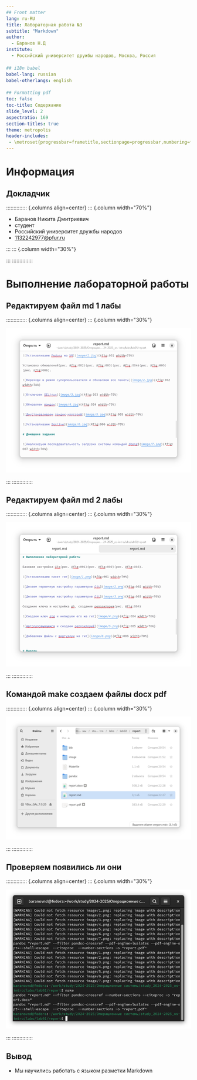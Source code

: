 ```yaml
---
## Front matter
lang: ru-RU
title: Лабораторная работа №3
subtitle: "Markdown"
author:
  - Баранов Н.Д
institute:
  - Российский университет дружбы народов, Москва, Россия

## i18n babel
babel-lang: russian
babel-otherlangs: english

## Formatting pdf
toc: false
toc-title: Содержание
slide_level: 2
aspectratio: 169
section-titles: true
theme: metropolis
header-includes:
 - \metroset{progressbar=frametitle,sectionpage=progressbar,numbering=fraction}
---
```


# Информация

## Докладчик

:::::::::::::: {.columns align=center}
::: {.column width="70%"}

  * Баранов Никита Дмитриевич
  * студент
  * Российский университет дружбы народов
  * [1132242977@pfur.ru](mailto:1132242977@pfur.ru)
  
:::
::: {.column width="30%"}

:::
::::::::::::::

# Выполнение лабораторной работы

## Редактируем файл md 1 лабы

:::::::::::::: {.columns align=center}
::: {.column width="30%"}

![](image/1.png)

:::
::::::::::::::

## Редактируем файл md 2 лабы

:::::::::::::: {.columns align=center}
::: {.column width="30%"}

![](image/2.png)

:::
::::::::::::::


## Командой make создаем файлы docx pdf

:::::::::::::: {.columns align=center}
::: {.column width="30%"}

![](image/3.png)

:::
::::::::::::::

## Проверяем появились ли они

:::::::::::::: {.columns align=center}
::: {.column width="30%"}

![](image/4.png)

:::
::::::::::::::

## Вывод

- Мы научились работать с языком разметки Markdown

